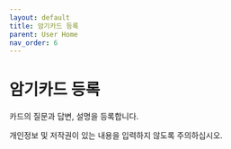 ```yaml
---
layout: default
title: 암기카드 등록
parent: User Home
nav_order: 6
---
```


# 암기카드 등록

카드의 질문과 답변, 설명을 등록합니다.

개인정보 및 저작권이 있는 내용을 입력하지 않도록 주의하십시오.
